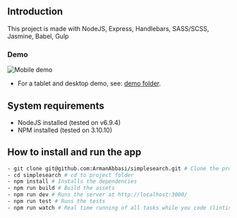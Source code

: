## Introduction
This project is made with NodeJS, Express, Handlebars, SASS/SCSS, Jasmine, Babel, Gulp

### Demo
![Mobile demo](demo/demo_mobile.gif)
- For a tablet and desktop demo, see: [demo folder](demo/).

## System requirements
- NodeJS installed (tested on v6.9.4)
- NPM installed (tested on 3.10.10)

## How to install and run the app
```bash
- git clone git@github.com:ArmanAbbasi/simplesearch.git # Clone the project
- cd simplesearch # cd to project folder
- npm install # Installs the dependencies
- npm run build # Build the assets
- npm run dev # Runs the server at http://localhost:3000/
- npm run test # Runs the tests
- npm run watch # Real time running of all tasks while you code (linting, sass/scss, es6/babel, images, test/tdd)
```
